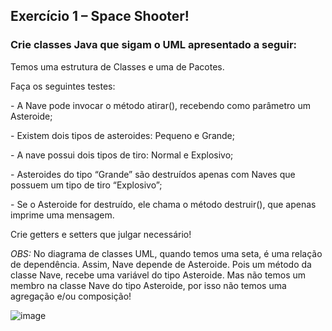 ## Exercício 1 – Space Shooter!

### Crie classes Java que sigam o UML apresentado a seguir: 
Temos uma estrutura de Classes e uma de Pacotes.

<p> Faça os seguintes testes: </p>
<p>- A Nave pode invocar o método atirar(), recebendo como parâmetro um Asteroide;
<p>- Existem dois tipos de asteroides: Pequeno e Grande;
<p>- A nave possui dois tipos de tiro: Normal e Explosivo;
<p>- Asteroides do tipo “Grande” são destruídos apenas com Naves que possuem um tipo de tiro “Explosivo”;
<p>- Se o Asteroide for destruído, ele chama o método destruir(), que apenas imprime uma mensagem.

<p> Crie getters e setters que julgar necessário! </p>

_OBS:_ No diagrama de classes UML, quando temos uma seta, é uma relação de dependência. Assim, Nave depende de Asteroide. Pois um método da classe Nave, recebe uma variável do tipo Asteroide. Mas não temos um membro na classe Nave do tipo Asteroide, por isso não temos uma agregação e/ou composição!

![image](https://user-images.githubusercontent.com/72671246/230746238-9f0cae16-9d07-472e-b849-74d1f8701dfb.png)
